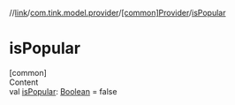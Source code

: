 //[link](../../index.md)/[com.tink.model.provider](../index.md)/[[common]Provider](index.md)/[isPopular](is-popular.md)



# isPopular  
[common]  
Content  
val [isPopular](is-popular.md): [Boolean](https://kotlinlang.org/api/latest/jvm/stdlib/kotlin/-boolean/index.html) = false  



